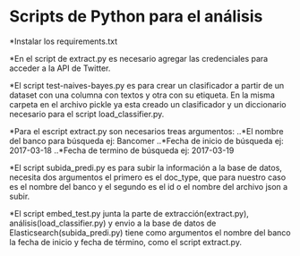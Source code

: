 # Scripts de Python para el análisis

*Instalar los requirements.txt

*En el script de extract.py es necesario agregar las credenciales para acceder a la API de Twitter. 

*El script test-naives-bayes.py es para crear un clasificador a partir de un dataset con una columna con textos y otra con su etiqueta. En la misma carpeta en el archivo pickle ya esta creado un clasificador y un diccionario necesario para el script load_classifier.py.

*Para el escript extract.py son necesarios treas argumentos:
..*El nombre del banco para búsqueda ej: Bancomer
..*Fecha de inicio de búsqueda ej: 2017-03-18
..*Fecha de termino de búsqueda ej: 2017-03-19

*El script subida_predi.py es para subir la información a la base de datos, necesita dos argumentos el primero es el doc_type, que para nuestro caso es el nombre del banco y el segundo es el id o el nombre del archivo json a subir.

*El script embed_test.py junta la parte de extracción(extract.py), análisis(load_classifier.py) y envio a la base de datos de Elasticsearch(subida_predi.py) tiene como argumentos el nombre del banco la fecha de inicio y fecha de término, como el script extract.py.


